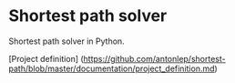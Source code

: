 # Shortest path solver
Shortest path solver in Python.

[Project definition] (https://github.com/antonlep/shortest-path/blob/master/documentation/project_definition.md)
